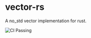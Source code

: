 # vector-rs
A no_std vector implementation for rust.

![CI Passing](https://github.com/toastedbreadandomelette/vector-rs/actions/workflows/ci.yml/badge.svg)